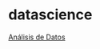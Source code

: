 # datascience

[Análisis de Datos](http://nbviewer.jupyter.org/github/dsalinasv/datascience/blob/master/An%C3%A1lisis%20de%20Datos.ipynb)
